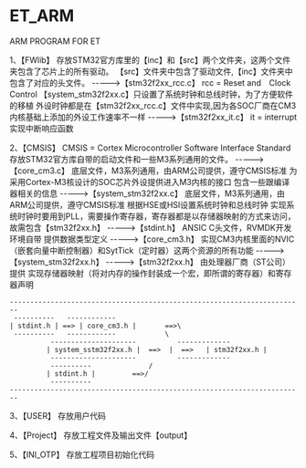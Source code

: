 # ET_ARM
ARM PROGRAM FOR ET

1、【FWlib】
存放STM32官方库里的【inc】和【src】两个文件夹，这两个文件夹包含了芯片上的所有驱动。
【src】文件夹中包含了驱动文件,【inc】文件夹中包含了对应的头文件。
----->【stm32f2xx_rcc.c】
	rcc = Reset and　Clock Control
	【system_stm32f2xx.c】只设置了系统时钟和总线时钟，为了方便软件的移植
	外设时钟都是在【stm32f2xx_rcc.c】文件中实现,因为各SOC厂商在CM3内核基础上添加的外设工作速率不一样
----->【stm32f2xx_it.c】
	it = interrupt
	实现中断响应函数



2、【CMSIS】
CMSIS = Cortex Microcontroller Software Interface Standard
存放STM32官方库自带的启动文件和一些M3系列通用的文件。
----->【core_cm3.c】
	底层文件，M3系列通用，由ARM公司提供，遵守CMSIS标准
	为采用Cortex-M3核设计的SOC芯片外设提供进入M3内核的接口
	包含一些跟编译器相关的信息
----->【system_stm32f2xx.c】
	底层文件，M3系列通用，由ARM公司提供，遵守CMSIS标准
	根据HSE或HSI设置系统时钟和总线时钟
	实现系统时钟时要用到PLL，需要操作寄存器，寄存器都是以存储器映射的方式来访问，故需包含【stm32f2xx.h】
----->【stdint.h】
	ANSIC C头文件，RVMDK开发环境自带
	提供数据类型定义
----->【core_cm3.h】
	实现CM3内核里面的NVIC（嵌套向量中断控制器）和SytTick（定时器）这两个资源的所有功能
----->【system_stm32f2xx.h】
----->【stm32f2xx.h】
	由处理器厂商（ST公司）提供
	实现存储器映射（将对内存的操作封装成一个宏，即所谓的寄存器）和寄存器声明
	
	------------------------------------------------------------------------
	 ----------	  ------------	 
	| stdint.h | ==> | core_cm3.h |		  ==>\
	 ----------	  ------------  	      \
 	 		  ---------------------			 -------------
			 | system_sstm32f2xx.h |  ==>  |  ==>	| stm32f2xx.h | 
			  ---------------------			 -------------
 	 		  ----------		      /
			 | stdint.h |		  ==>/
			  ----------
	------------------------------------------------------------------------

	

3、【USER】
存放用户代码



4、【Project】
存放工程文件及输出文件【output】



5、【INI_OTP】
存放工程项目初始化代码




